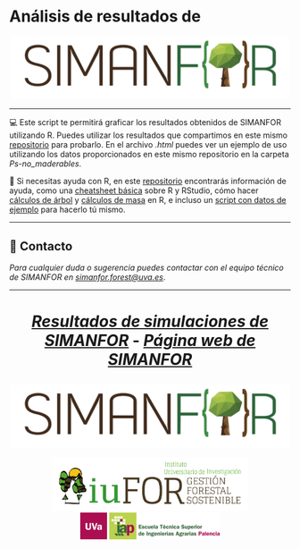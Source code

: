 # Análisis de resultados de

<p align="center">
<img src="https://raw.githubusercontent.com/simanfor/web/main/logos/simanfor.png" alt="simanfor" width="500"/>
</p>

---

:computer: Este script te permitirá graficar los resultados obtenidos de SIMANFOR utilizando R. Puedes utilizar los resultados que compartimos en este mismo [repositorio](https://github.com/simanfor/resultados) para probarlo. En el archivo *.html* puedes ver un ejemplo de uso utilizando los datos proporcionados en este mismo repositorio en la carpeta *Ps-no_maderables*.

:brain: Si necesitas ayuda con R, en este [repositorio](https://github.com/VirtualForests/cheatsheets) encontrarás información de ayuda, como una [cheatsheet básica](https://github.com/VirtualForests/cheatsheets/blob/main/R_basico.pdf) sobre R y RStudio, cómo hacer [cálculos de árbol](https://github.com/VirtualForests/cheatsheets/blob/main/R_arbol_individual.pdf) y [cálculos de masa](https://github.com/VirtualForests/cheatsheets/blob/main/R_masa.pdf) en R, e incluso un [script con datos de ejemplo](https://github.com/VirtualForests/cheatsheets/tree/main/R) para hacerlo tú mismo.

---

## :email: Contacto

*Para cualquier duda o sugerencia puedes contactar con el equipo técnico de SIMANFOR en simanfor.forest@uva.es*.

---

<h1 align="center" >

[*Resultados de simulaciones de SIMANFOR*](https://github.com/simanfor/resultados) - [*Página web de SIMANFOR*](https://www.simanfor.es/)

</h1>


<p align="center">
<img src="https://raw.githubusercontent.com/simanfor/web/main/logos/simanfor.png" alt="simanfor" width="500"/>
</p>

<p align="center">
<img src="https://raw.githubusercontent.com/simanfor/web/main/logos/iufor.png" alt="iufor" width="350"/>
<img src="https://raw.githubusercontent.com/simanfor/web/main/logos/UVa-ETSIIAA.png" alt="uva_etsiiaa" width="250"/>
</p>

